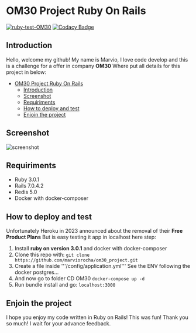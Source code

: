 # OM30 Project Ruby On Rails

[![ruby-test-OM30](https://github.com/marviorocha/om30_project/actions/workflows/ruby_on_rails.yml/badge.svg)](https://github.com/marviorocha/om30_project/actions/workflows/ruby_on_rails.yml)
[![Codacy Badge](https://app.codacy.com/project/badge/Grade/9ea072453dc9443e808b1288038593aa)](https://www.codacy.com/gh/marviorocha/om30_project/dashboard?utm_source=github.com&amp;utm_medium=referral&amp;utm_content=marviorocha/om30_project&amp;utm_campaign=Badge_Grade)
## Introduction
Hello, welcome my github! My name is Marvio, I love code develop and this is a 
challenge for a offer in company **OM30** Where put all details for this project in below:

 <!-- TOC -->
* [OM30 Project Ruby On Rails](#om30-project-ruby-on-rails)
    * [Introduction](#introduction)
    * [Screenshot](#screenshot)
    * [Requiriments](#requiriments)
    * [How to deploy and test](#how-to-deploy-and-test)
    * [Enjoin the project](#enjoin-the-project)

## Screenshot
![screenshot](https://user-images.githubusercontent.com/1095267/224639071-545776fc-e2bd-472f-9716-0d24efdd2cc1.png)
 

## Requiriments

 - Ruby 3.0.1
 - Rails 7.0.4.2
 - Redis 5.0
 - Docker with docker-composer

## How to deploy and test

Unfortunately Heroku in 2023 announced about the removal of their **Free Product Plans**
But is easy testing it app in localhost here step:


 1. Install **ruby on version 3.0.1** and docker with docker-composer
 2. Clone this repo with: ```git clone https://github.com/marviorocha/om30_project.git```
 3. Create a file inside '''/config/application.yml''' See the ENV following the docker postgres... 
 4. And now go to folder CD OM30  ```docker-compose up -d```
 5. Run bundle install and go: ```localhost:3000``` 



## Enjoin the project

I hope you enjoy my code written in Ruby on Rails! This was fun! Thank you so much! I wait for your advance feedback.